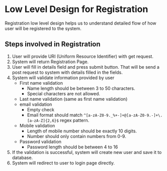# Low Level Design for Registration
Registration low level design helps us to understand detailed flow of how user will be registered to the system.

## Steps involved in Registration
1. User will provide URI (Uniform Resource Identifier) with get request.
2. System will return Registration Page.
3. User will fill in details field and press submit button. That will be send a post request to system with details filled in the fields.
4. System will validate information provided by user
    - First name validation
        - Name length should be between 3 to 50 characters.
        - Special characters are not allowed.
    - Last name validation (same as first name validation)
    - email validation
        - Empty check
        - Email format should match `^[a-zA-Z0-9._%+-]+@[a-zA-Z0-9.-]+\.[a-zA-Z]{2,6}$` regex pattern.
    - Mobile validation
        - Length of mobile number should be exactly 10 digits.
        - Number should only contain numbers from  0-9.
    - Password validation
        - Password length should be between 4 to 16
5. If the validation is successful, system will create new user and save it to database.
6. System will redirect to user to login page directly.